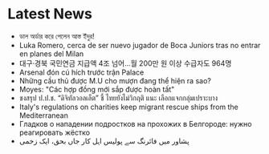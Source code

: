 # Latest News
-  ডাল অর্ডার করে পেলেন আস্ত ইঁদুর!
-  Luka Romero, cerca de ser nuevo jugador de Boca Juniors tras no entrar en planes del Milan
-  대구·경북 국민연금 지급액 4조 넘어…월 200만 원 이상 수급자도 964명
-  Arsenal đón cú hích trước trận Palace
-  Những cầu thủ được M.U cho mượn đang thể hiện ra sao?
-  Moyes: "Các hợp đồng mới sắp được hoàn tất"
-  ชงสรุป ป.ป.ช. “ดิจิทัลวอลเล็ต” ชี้ ไทยยังไม่วิกฤติ แนะ เลือกแจกกลุ่มเปราะบาง
-  Italy's regulations on charities keep migrant rescue ships from the Mediterranean
-  Гладков о нападении подростков на прохожих в Белгороде: нужно реагировать жёстко
-  پشاور میں فائرنگ سے پولیس اہل کار جاں بحق، ایک زخمی
